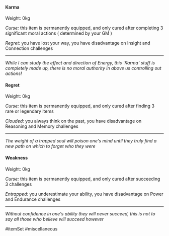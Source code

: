 #### Karma

Weight: 0kg

*Curse:* this item is permanently equipped, and only cured after completing 3 significant moral actions ( determined by your GM )

*Regret:* you have lost your way, you have disadvantage on Insight and Connection challenges

---
*While I can study the effect and direction of Energy, this 'Karma' stuff is completely made up, there is no moral authority in above us controlling out actions!*

#### Regret

Weight: 0kg

*Curse:* this item is permanently equipped, and only cured after finding 3 rare or legendary items

*Clouded:* you always think on the past, you have disadvantage on Reasoning and Memory challenges

---
*The weight of a trapped soul will poison one's mind until they truly find a new path on which to forget who they were*

#### Weakness

Weight: 0kg

*Curse:* this item is permanently equipped, and only cured after succeeding 3 challenges

*Entrapped:* you underestimate your ability, you have disadvantage on Power and Endurance challenges

---
*Without confidence in one's ability they will never succeed, this is not to say all those who believe will succeed however*

#itemSet #miscellaneous